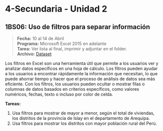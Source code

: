 # 4-Secundaria - Unidad 2

## 1BS06: Uso de filtros para separar información

> **Fecha:** 10 al 14 de Abril<br> **Programa:** Microsoft Excel 2015 en adelante<br> **Tarea:** Ver lista al final, imprimir y adjuntar en el folder.<br> **Archivo:** [Dataset](https://data.apps.fao.org/catalog/dataset/rlc-peru-datos ':include :type=code')

Los filtros en Excel son una herramienta útil que permite a los usuarios ver y analizar datos específicos en una hoja de cálculo. Los filtros pueden ayudar a los usuarios a encontrar rápidamente la información que necesitan, lo que puede ahorrar tiempo y hacer que el proceso de análisis de datos sea más eficiente. Con los filtros, los usuarios pueden ocultar o mostrar filas o columnas de datos basados en criterios específicos, como valores numéricos, fechas, texto o incluso por color de celda.

**Tareas:**

1. Usa filtros para mostrar de mayor a menor, según el total de viviendas, los distritos de la provincia de Islay en el departamento de Arequipa.
2. Usa filtros para mostrar los distritos con mayor población rural del Perú.
